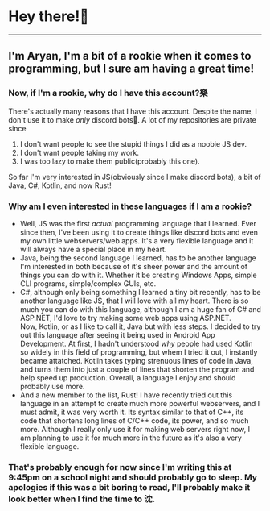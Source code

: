 <h1>Hey there!</h1>
<hr>
<h2>I'm Aryan, I'm a bit of a rookie when it comes to programming, but I sure am having a great time!</h2>

<h3>Now, if I'm a rookie, why do I have this account?樂</h3>
<p>There's actually many reasons that I have this account. Despite the name, I don't use it to make <i>only</i> discord bots. A lot of my repositories are private since </p>

<ol>
  <li>I don't want people to see the stupid things I did as a noobie JS dev.</li>
  <li>I don't want people taking my work.</li>
  <li>I was too lazy to make them public(probably this one).</li>
</ol>

<p>So far I'm very interested in JS(obviously since I make discord bots), a bit of Java, C#, Kotlin, and now Rust!</p>

<h3>Why am I even interested in these languages if I am a rookie?</h3>
<ul>
  <li>Well, JS was the first <i>actual</i> programming language that I learned. Ever since then, I've been using it to create things like discord bots and even my own little webservers/web apps. It's a very flexible language and it will always have a special place in my heart.</li>
  <li>Java, being the second language I learned, has to be another language I'm interested in both because of it's sheer power and the amount of things you can do with it. Whether it be creating Windows Apps, simple CLI programs, simple/complex GUIs, etc. </li>
  <li>C#, although only being something I learned a tiny bit recently, has to be another language like JS, that I will love with all my heart. There is so much you can do with this language, although I am a huge fan of C# and ASP.NET, I'd love to try making some web apps using ASP.NET.</li>
  </li>Now, Kotlin, or as I like to call it, Java but with less steps. I decided to try out this language after seeing it being used in Android App Development. At first, I hadn't understood <i>why</i> people had used Kotlin so widely in this field of programming, but whem I tried it out, I instantly became attatched. Kotlin takes typing strenuous lines of code in Java, and turns them into just a couple of lines that shorten the program and help speed up production. Overall, a language I enjoy and should probably use more. </li>
  <li>And a new member to the list, Rust! I have recently tried out this language in an attempt to create much more powerful webservers, and I must admit, it was very worth it. Its syntax similar to that of C++, its code that shortens long lines of C/C++ code, its power, and so much more. Although I really only use it for making web servers right now, I am planning to use it for much more in the future as it's also a very flexible language.</li>
</ul>
  
<h3>That's probably enough for now since I'm writing this at 9:45pm on a school night and should probably go to sleep. My apologies if this was a bit boring to read, I'll probably make it look better when I find the time to 沈.
